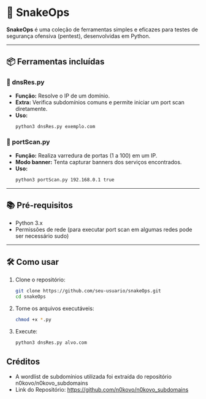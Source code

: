 
# 🐍 SnakeOps

**SnakeOps** é uma coleção de ferramentas simples e eficazes para testes de segurança ofensiva (pentest), desenvolvidas em Python.

---

## 📦 Ferramentas incluídas

### 🔎 dnsRes.py
- **Função:** Resolve o IP de um domínio.
- **Extra:** Verifica subdomínios comuns e permite iniciar um port scan diretamente.
- **Uso:**
  ```bash
  python3 dnsRes.py exemplo.com
  ```

### 🚪 portScan.py
- **Função:** Realiza varredura de portas (1 a 100) em um IP.
- **Modo banner:** Tenta capturar banners dos serviços encontrados.
- **Uso:**
  ```bash
  python3 portScan.py 192.168.0.1 true
  ```

---

## 📚 Pré-requisitos

- Python 3.x
- Permissões de rede (para executar port scan em algumas redes pode ser necessário sudo)

---

## 🛠 Como usar

1. Clone o repositório:
   ```bash
   git clone https://github.com/seu-usuario/snakeOps.git
   cd snakeOps
   ```

2. Torne os arquivos executáveis:
   ```bash
   chmod +x *.py
   ```

3. Execute:
   ```bash
   python3 dnsRes.py alvo.com
   ```

## Créditos

- A wordlist de subdomínios utilizada foi extraída do repositório n0kovo/n0kovo_subdomains
- Link do Repositório: https://github.com/n0kovo/n0kovo_subdomains